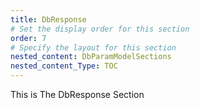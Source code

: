 ```yaml
---
title: DbResponse
# Set the display order for this section
order: 7
# Specify the layout for this section
nested_content: DbParamModelSections
nested_content_Type: TOC
---
```

This is The DbResponse Section